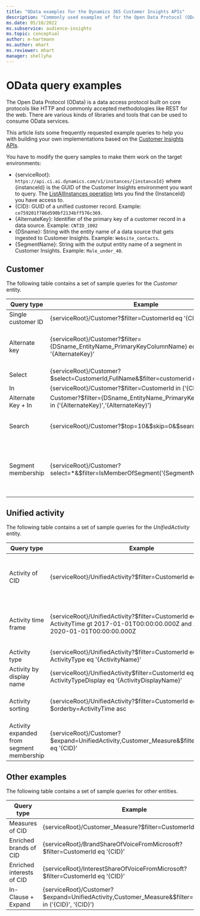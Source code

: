 ```yaml
---
title: "OData examples for the Dynamics 365 Customer Insights APIs"
description: "Commonly used examples of for the Open Data Protocol (OData) to query the Customer Insights APIs to review data."
ms.date: 05/10/2022
ms.subservice: audience-insights
ms.topic: conceptual
author: m-hartmann
ms.author: mhart
ms.reviewer: mhart
manager: shellyha
---
```


# OData query examples

The Open Data Protocol (OData) is a data access protocol built on core protocols like HTTP and commonly accepted methodologies like REST for the web. There are various kinds of libraries and tools that can be used to consume OData services.

This article lists some frequently requested example queries to help you with building your own implementations based on the [Customer Insights APIs](apis.md).

You have to modify the query samples to make them work on the target environments: 

- {serviceRoot}: `https://api.ci.ai.dynamics.com/v1/instances/{instanceId}` where {instanceId} is the GUID of the Customer Insights environment you want to query. The [ListAllInstances operation](https://developer.ci.ai.dynamics.com/api-details#api=CustomerInsights&operation=Get-all-instances) lets you find the {InstanceId} you have access to.
- {CID}: GUID of a unified customer record. Example: `ce759201f786d590bf2134bff576c369`.
- {AlternateKey}: Identifier of the primary key of a customer record in a data source. Example: `CNTID_1002`
- {DSname}: String with the entity name of a data source that gets ingested to Customer Insights. Example: `Website_contacts`.
- {SegmentName}: String with the output entity name of a segment in Customer Insights. Example: `Male_under_40`.

## Customer

The following table contains a set of sample queries for the *Customer* entity.


|Query type |Example  | Note  |
|---------|---------|---------|
|Single customer ID     | {serviceRoot}/Customer?$filter=CustomerId eq '{CID}'          |  |
|Alternate key    | {serviceRoot}/Customer?$filter={DSname_EntityName_PrimaryKeyColumnName} eq '{AlternateKey}'          |  Alternate keys persist in the unified customer entity       |
|Select   | {serviceRoot}/Customer?$select=CustomerId,FullName&$filter=customerid eq '1'        |         |
|In    | {serviceRoot}/Customer?$filter=CustomerId in ('{CID1}',’{CID2}’)        |         |
|Alternate Key + In   | Customer?$filter={DSname_EntityName_PrimaryKeyColumnName} in ('{AlternateKey}','{AlternateKey}')         |         |
|Search  | {serviceRoot}/Customer?$top=10&$skip=0&$search="string"        |   Returns top 10 results for a search string      |
|Segment membership  | {serviceRoot}/Customer?select=*&$filter=IsMemberOfSegment('{SegmentName}')&$top=10       | Returns a preset number of rows from the segmentation entity.      |

## Unified activity

The following table contains a set of sample queries for the *UnifiedActivity* entity.

|Query type |Example  | Note  |
|---------|---------|---------|
|Activity of CID     | {serviceRoot}/UnifiedActivity?$filter=CustomerId eq '{CID}'          | Lists activities of a specific customer profile |
|Activity time frame    | {serviceRoot}/UnifiedActivity?$filter=CustomerId eq '{CID}' and ActivityTime gt 2017-01-01T00:00:00.000Z and ActivityTime lt 2020-01-01T00:00:00.000Z     |  Activities of a customer profile in a time frame       |
|Activity type    |   {serviceRoot}/UnifiedActivity?$filter=CustomerId eq '{CID}' and ActivityType eq '{ActivityName}'        |         |
|Activity by display name     | {serviceRoot}/UnifiedActivity$filter=CustomerId eq ‘{CID}’ and ActivityTypeDisplay eq ‘{ActivityDisplayName}’         | |
|Activity sorting    | {serviceRoot}/UnifiedActivity?$filter=CustomerId eq ‘{CID}’ & $orderby=ActivityTime asc     |  Sort activities asc or dsc       |
|Activity expanded from segment membership  |   {serviceRoot}/Customer?$expand=UnifiedActivity,Customer_Measure&$filter=CustomerId eq '{CID}'     |         |

## Other examples

The following table contains a set of sample queries for other entities.

|Query type |Example  | Note  |
|---------|---------|---------|
|Measures of CID    | {serviceRoot}/Customer_Measure?$filter=CustomerId eq '{CID}'          |  |
|Enriched brands of CID    | {serviceRoot}/BrandShareOfVoiceFromMicrosoft?$filter=CustomerId eq '{CID}'  |       |
|Enriched interests of CID    |   {serviceRoot}/InterestShareOfVoiceFromMicrosoft?$filter=CustomerId eq '{CID}'       |         |
|In-Clause + Expand     | {serviceRoot}/Customer?$expand=UnifiedActivity,Customer_Measure&$filter=CustomerId in ('{CID}', '{CID}')         | |

